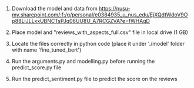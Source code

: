 1. Download the model and data from https://nusu-my.sharepoint.com/:f:/g/personal/e0384935_u_nus_edu/EjXQdtWdoV9Op88LiJLLxxUBNCTsPJq06UU8U_A7RCGZVA?e=fWHAqD

2. Place model and "reviews_with_aspects_full.csv" file in local drive (1 GB)

3. Locate the files correctly in python code (place it under './model' folder with name 'fine_tuned_bert')

4. Run the arguments.py and modelling.py before running the predict_score.py file

5. Run the predict_sentiment.py file to predict the score on the reviews
